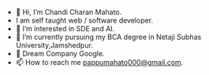 - 👋 Hi, I’m Chandi Charan Mahato.
- I am self taught web / software developer.
- 👀 I’m interested in SDE and AI.
- 🌱 I’m currently pursuing my BCA degree in Netaji Subhas University,Jamshedpur.
- 💞️ Dream Company Google.
- 📫 How to reach me pappumahato000@gmail.com.

<!---
Chandi977/Chandi977 is a ✨ special ✨ repository because its `README.md` (this file) appears on your GitHub profile.
You can click the Preview link to take a look at your changes.
--->
